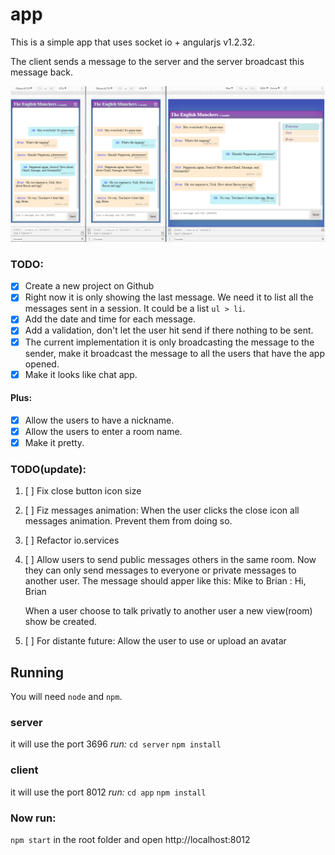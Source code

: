 
# app
This is a simple app that uses socket io + angularjs v1.2.32.

The client sends a message to the server and the server broadcast this message back.

![Screenshot](prints/chat-001.png)

### TODO:
- [x] Create a new project on Github
- [x] Right now it is only showing the last message. We need it to list all the messages sent in a session. It could be a list `ul > li`.
- [x] Add the date and time for each message.
- [x] Add a validation, don't let the user hit send if there nothing to be sent.
- [x] The current implementation it is only broadcasting the message to the sender, make it broadcast the message to all the users that have the app opened.
- [x] Make it looks like chat app.

#### Plus:
- [x] Allow the users to have a nickname.
- [x] Allow the users to enter a room name.
- [x] Make it pretty.

### TODO(update):
1) [ ] Fix close button icon size
2) [ ] Fiz messages animation:
        When the user clicks the close icon all messages animation. Prevent them from doing so.
3) [ ] Refactor io.services
4) [ ] Allow users to send public messages others in the same room. Now they can only send messages to everyone or private messages to another user.
    The message should apper like this: 
    Mike to Brian : Hi, Brian

    When a user choose to talk privatly to another user a new view(room) show be created.
5) [ ] For distante future: Allow the user to use or upload an avatar


## Running

You will need `node` and `npm`.

### server
it will use the port 3696
*run:*
`cd server`
`npm install`

### client
it will use the port 8012
*run:*
`cd app`
`npm install`

### Now run:
`npm start` in the root folder and open http://localhost:8012
